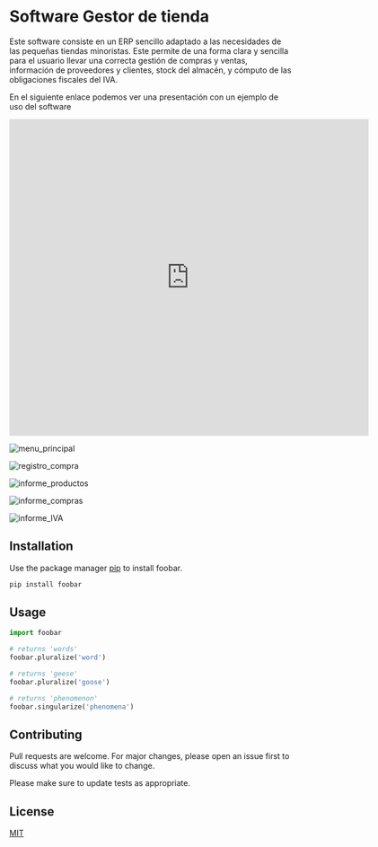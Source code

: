 # Software Gestor de tienda

Este software consiste en un ERP sencillo adaptado a las necesidades de las pequeñas tiendas minoristas. Este permite de una forma clara y sencilla para el usuario llevar una correcta gestión de compras y ventas, información de proveedores y clientes, stock del almacén, y cómputo de las obligaciones fiscales del IVA.

En el siguiente enlace podemos ver una presentación con un ejemplo de uso del software


<p align="center"><iframe src="https://player.vimeo.com/video/654730001?h=fc0413ef16" width="640" height="564" frameborder="0" allow="autoplay; fullscreen" allowfullscreen></iframe></p>


![menu_principal](https://github.com/German-Peralta/Software_Gestor_Tienda/blob/master/SOFTWARE%20GESTOR%20DE%20TIENDA/src/Imagenes/Menu_principal.png)

![registro_compra](https://github.com/German-Peralta/Software_Gestor_Tienda/blob/master/SOFTWARE%20GESTOR%20DE%20TIENDA/src/Imagenes/registro_compra.png)

![informe_productos](https://github.com/German-Peralta/Software_Gestor_Tienda/blob/master/SOFTWARE%20GESTOR%20DE%20TIENDA/src/Imagenes/informe_productos.png)

![informe_compras](https://github.com/German-Peralta/Software_Gestor_Tienda/blob/master/SOFTWARE%20GESTOR%20DE%20TIENDA/src/Imagenes/Informe_Compras.png)

![informe_IVA](https://github.com/German-Peralta/Software_Gestor_Tienda/blob/master/SOFTWARE%20GESTOR%20DE%20TIENDA/src/Imagenes/informe_IVA.png)


## Installation

Use the package manager [pip](https://pip.pypa.io/en/stable/) to install foobar.

```bash
pip install foobar
```

## Usage

```python
import foobar

# returns 'words'
foobar.pluralize('word')

# returns 'geese'
foobar.pluralize('goose')

# returns 'phenomenon'
foobar.singularize('phenomena')
```

## Contributing
Pull requests are welcome. For major changes, please open an issue first to discuss what you would like to change.

Please make sure to update tests as appropriate.

## License
[MIT](https://choosealicense.com/licenses/mit/)




